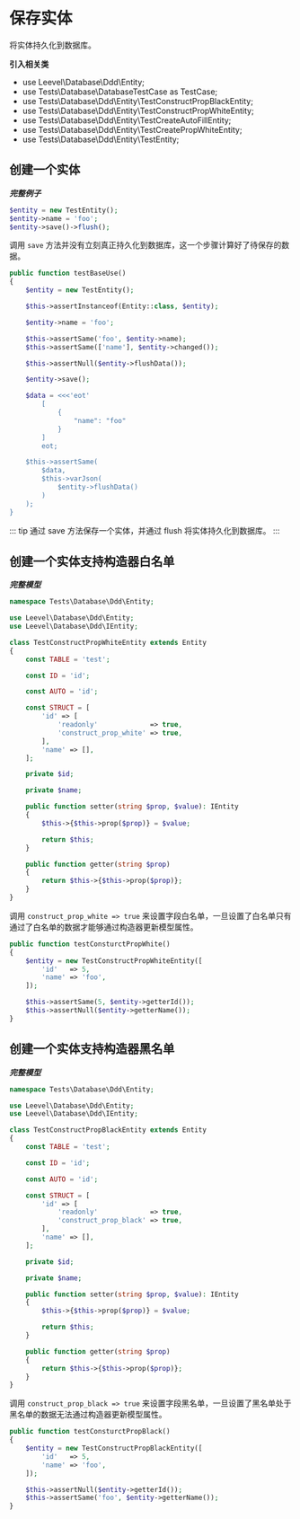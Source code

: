 # 保存实体

将实体持久化到数据库。

**引入相关类**

 * use Leevel\Database\Ddd\Entity;
 * use Tests\Database\DatabaseTestCase as TestCase;
 * use Tests\Database\Ddd\Entity\TestConstructPropBlackEntity;
 * use Tests\Database\Ddd\Entity\TestConstructPropWhiteEntity;
 * use Tests\Database\Ddd\Entity\TestCreateAutoFillEntity;
 * use Tests\Database\Ddd\Entity\TestCreatePropWhiteEntity;
 * use Tests\Database\Ddd\Entity\TestEntity;
## 创建一个实体

_**完整例子**_


``` php
$entity = new TestEntity();
$entity->name = 'foo';
$entity->save()->flush();
```


调用 `save` 方法并没有立刻真正持久化到数据库，这一个步骤计算好了待保存的数据。


``` php
public function testBaseUse()
{
    $entity = new TestEntity();

    $this->assertInstanceof(Entity::class, $entity);

    $entity->name = 'foo';

    $this->assertSame('foo', $entity->name);
    $this->assertSame(['name'], $entity->changed());

    $this->assertNull($entity->flushData());

    $entity->save();

    $data = <<<'eot'
        [
            {
                "name": "foo"
            }
        ]
        eot;

    $this->assertSame(
        $data,
        $this->varJson(
            $entity->flushData()
        )
    );
}
```
    
::: tip
通过 save 方法保存一个实体，并通过 flush 将实体持久化到数据库。
:::
    
## 创建一个实体支持构造器白名单

_**完整模型**_


``` php
namespace Tests\Database\Ddd\Entity;

use Leevel\Database\Ddd\Entity;
use Leevel\Database\Ddd\IEntity;

class TestConstructPropWhiteEntity extends Entity
{
    const TABLE = 'test';

    const ID = 'id';

    const AUTO = 'id';

    const STRUCT = [
        'id' => [
            'readonly'             => true,
            'construct_prop_white' => true,
        ],
        'name' => [],
    ];

    private $id;

    private $name;

    public function setter(string $prop, $value): IEntity
    {
        $this->{$this->prop($prop)} = $value;

        return $this;
    }

    public function getter(string $prop)
    {
        return $this->{$this->prop($prop)};
    }
}
```


调用 `construct_prop_white => true` 来设置字段白名单，一旦设置了白名单只有通过了白名单的数据才能够通过构造器更新模型属性。


``` php
public function testConsturctPropWhite()
{
    $entity = new TestConstructPropWhiteEntity([
        'id'   => 5,
        'name' => 'foo',
    ]);

    $this->assertSame(5, $entity->getterId());
    $this->assertNull($entity->getterName());
}
```
    

## 创建一个实体支持构造器黑名单

_**完整模型**_


``` php
namespace Tests\Database\Ddd\Entity;

use Leevel\Database\Ddd\Entity;
use Leevel\Database\Ddd\IEntity;

class TestConstructPropBlackEntity extends Entity
{
    const TABLE = 'test';

    const ID = 'id';

    const AUTO = 'id';

    const STRUCT = [
        'id' => [
            'readonly'             => true,
            'construct_prop_black' => true,
        ],
        'name' => [],
    ];

    private $id;

    private $name;

    public function setter(string $prop, $value): IEntity
    {
        $this->{$this->prop($prop)} = $value;

        return $this;
    }

    public function getter(string $prop)
    {
        return $this->{$this->prop($prop)};
    }
}
```


调用 `construct_prop_black => true` 来设置字段黑名单，一旦设置了黑名单处于黑名单的数据无法通过构造器更新模型属性。


``` php
public function testConsturctPropBlack()
{
    $entity = new TestConstructPropBlackEntity([
        'id'   => 5,
        'name' => 'foo',
    ]);

    $this->assertNull($entity->getterId());
    $this->assertSame('foo', $entity->getterName());
}
```